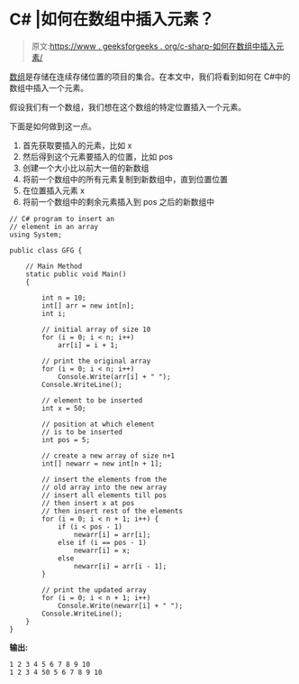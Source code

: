 # C# |如何在数组中插入元素？

> 原文:[https://www . geeksforgeeks . org/c-sharp-如何在数组中插入元素/](https://www.geeksforgeeks.org/c-sharp-how-to-insert-an-element-in-an-array/)

[数组](https://www.geeksforgeeks.org/c-sharp-arrays/)是存储在连续存储位置的项目的集合。在本文中，我们将看到如何在 C#中的数组中插入一个元素。

假设我们有一个数组，我们想在这个数组的特定位置插入一个元素。

下面是如何做到这一点。

1.  首先获取要插入的元素，比如 x
2.  然后得到这个元素要插入的位置，比如 pos
3.  创建一个大小比以前大一倍的新数组
4.  将前一个数组中的所有元素复制到新数组中，直到位置位置
5.  在位置插入元素 x
6.  将前一个数组中的剩余元素插入到 pos 之后的新数组中

```
// C# program to insert an 
// element in an array
using System;

public class GFG {

    // Main Method
    static public void Main()
    {

        int n = 10;
        int[] arr = new int[n];
        int i;

        // initial array of size 10
        for (i = 0; i < n; i++)
            arr[i] = i + 1;

        // print the original array
        for (i = 0; i < n; i++)
            Console.Write(arr[i] + " ");
        Console.WriteLine();

        // element to be inserted
        int x = 50;

        // position at which element 
        // is to be inserted
        int pos = 5;

        // create a new array of size n+1
        int[] newarr = new int[n + 1];

        // insert the elements from the 
        // old array into the new array
        // insert all elements till pos
        // then insert x at pos
        // then insert rest of the elements
        for (i = 0; i < n + 1; i++) {
            if (i < pos - 1)
                newarr[i] = arr[i];
            else if (i == pos - 1)
                newarr[i] = x;
            else
                newarr[i] = arr[i - 1];
        }

        // print the updated array
        for (i = 0; i < n + 1; i++)
            Console.Write(newarr[i] + " ");
        Console.WriteLine();
    }
}
```

**输出:**

```
1 2 3 4 5 6 7 8 9 10 
1 2 3 4 50 5 6 7 8 9 10

```